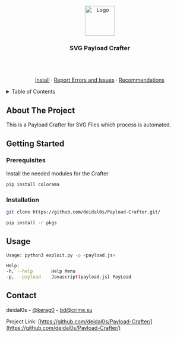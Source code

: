 <div id="top"></div>


<br />
<div align="center">
  <a href="https://github.com/deidal0s/Payload-Crafter/">
    <img src="https://media.discordapp.net/attachments/962136533618548736/965974789770600468/ladybug.png" alt="Logo" width="80" height="80">
  </a>

  <h3 align="center">SVG Payload Crafter</h3>

  <p align="center">
    <br />
    <br />
    <br />
    <a href="https://github.com/deidal0s/Payload-Crafter">Install</a>
    ·
    <a href="https://github.com/deidal0s/Payload-Crafter/issues">Report Errors and Issues</a>
    ·
    <a href="https://github.com/deidal0s/Payload-Crafter/issues">Recommendations</a>
  </p>
</div>

<!-- TABLE OF CONTENTS -->
<details>
  <summary>Table of Contents</summary>
  <ol>
    <li>
      <a href="#about-the-project">About The Project</a>
    </li>
    <li>
      <a href="#getting-started">Getting Started</a>
      <ul>
        <li><a href="#prerequisites">Prerequisites</a></li>
        <li><a href="#installation">Installation</a></li>
      </ul>
    </li>
    <li><a href="#usage">Usage</a></li>
    <li><a href="#contact">Contact</a></li>
  </ol>
</details>



<!-- ABOUT THE PROJECT -->
## About The Project

This is a Payload Crafter for SVG Files which process is automated.

<!-- GETTING STARTED -->
## Getting Started


### Prerequisites

Install the needed modules for the Crafter
  ```sh
  pip install colorama
  ```

### Installation

   ```sh
   git clone https://github.com/deidal0s/Payload-Crafter.git/
   ```

   ```sh
   pip install -r pkgs
   ```

<!-- USAGE EXAMPLES -->
## Usage

```sh
Usage: python3 exploit.py -p <payload.js>

Help:
-h, --help       Help Menu
-p, --payload    Javascript(payload.js) PayLoad
```

<!-- CONTACT -->
## Contact

deidal0s - [@kerag0](https://twitter.com/deidal0s) - bd@crime.su

Project Link: [https://github.com/deidal0s/Payload-Crafter/](https://github.com/deidal0s/Payload-Crafter/)

[contributors-shield]: https://img.shields.io/github/contributors/deidal0s/Payload-Crafter.svg?style=for-the-badge
[contributors-url]: https://github.com/deidal0s/Payload-Crafter/graphs/contributors
[forks-shield]: https://img.shields.io/github/forks/deidal0s/Payload-Crafter.svg?style=for-the-badge
[forks-url]: https://github.com/deidal0s/Payload-Crafter/network/members
[stars-shield]: https://img.shields.io/github/stars/deidal0s/Payload-Crafter.svg?style=for-the-badge
[stars-url]: https://github.com/deidal0s/Payload-Crafter/stargazers
[issues-shield]: https://img.shields.io/github/issues/deidal0s/Payload-Crafter.svg?style=for-the-badge
[issues-url]: https://github.com/deidal0s/Payload-Crafter/issues
[license-shield]: https://img.shields.io/github/license/deidal0s/Payload-Crafter.svg?style=for-the-badge
[license-url]: https://github.com/deidal0s/Payload-Crafter/blob/master/LICENSE.txt
[linkedin-shield]: https://img.shields.io/badge/-LinkedIn-black.svg?style=for-the-badge&logo=linkedin&colorB=555
[linkedin-url]: https://linkedin.com/in/othneildrew

